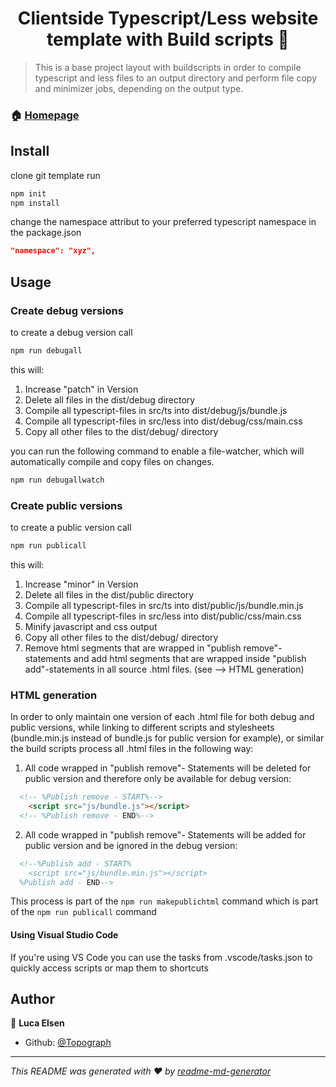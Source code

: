 <h1 align="center">Clientside Typescript/Less website template with Build scripts 👋</h1>


> This is a base project layout with buildscripts in order to compile typescript and less files to an output directory and perform file copy and minimizer jobs, depending on the output type.

### 🏠 [Homepage](https://lucaelsen.de)

## Install

clone git template
run

```sh
npm init
npm install
```
change the namespace attribut to your preferred typescript namespace in the package.json
```json
"namespace": "xyz",
```

## Usage

### Create debug versions

to create a debug version call
```sh
npm run debugall
```

this will:
1. Increase "patch" in Version
2. Delete all files in the dist/debug directory
3. Compile all typescript-files in src/ts into dist/debug/js/bundle.js
4. Compile all typescript-files in src/less into dist/debug/css/main.css
5. Copy all other files to the dist/debug/ directory

you can run the following command to enable a file-watcher, which will automatically compile and copy files on changes.

```sh
npm run debugallwatch
```

### Create public versions

to create a public version call
```sh
npm run publicall
```

this will:
1. Increase "minor" in Version
2. Delete all files in the dist/public directory
3. Compile all typescript-files in src/ts into dist/public/js/bundle.min.js
4. Compile all typescript-files in src/less into dist/public/css/main.css
5. Minify javascript and css output
6. Copy all other files to the dist/debug/ directory
7. Remove html segments that are wrapped in "publish remove"-statements and add html segments that are wrapped inside "publish add"-statements in all source .html files. (see --> HTML generation)


### HTML generation

In order to only maintain one version of each .html file for both debug and public versions, while linking to different scripts and stylesheets (bundle.min.js instead of bundle.js for public version for example), or similar the build scripts process all .html files in the following way:

1. All code wrapped in "publish remove"- Statements will be deleted for public version and therefore only be available for debug version:

```html
  <!-- %Publish remove - START%-->
    <script src="js/bundle.js"></script>
  <!-- %Publish remove - END%-->
```
2. All code wrapped in "publish remove"- Statements will be added for public version and be ignored in the debug version:

```html
  <!--%Publish add - START%
    <script src="js/bundle.min.js"></script>
  %Publish add - END-->
```

This process is part of the ```npm run makepublichtml``` command which is part of the ```npm run publicall``` command

#### Using Visual Studio Code

If you're using VS Code you can use the tasks from .vscode/tasks.json to quickly access scripts or map them to shortcuts

## Author

👤 **Luca Elsen**

* Github: [@Topograph](https://github.com/Topograph)

***
_This README was generated with ❤️ by [readme-md-generator](https://github.com/kefranabg/readme-md-generator)_